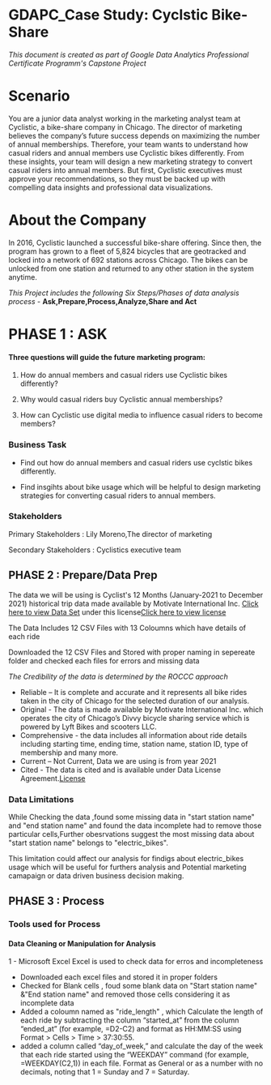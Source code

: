 # GDAPC_Case Study: Cyclstic Bike-Share
*This document is created as part of Google Data Analytics Professional Certificate Programm's Capstone Project*
# Scenario
You are a junior data analyst working in the marketing analyst team at Cyclistic, a bike-share company in Chicago. The director
of marketing believes the company’s future success depends on maximizing the number of annual memberships. Therefore,
your team wants to understand how casual riders and annual members use Cyclistic bikes differently. From these insights,
your team will design a new marketing strategy to convert casual riders into annual members. But first, Cyclistic executives
must approve your recommendations, so they must be backed up with compelling data insights and professional data
visualizations.
# About the Company
In 2016, Cyclistic launched a successful bike-share offering. Since then, the program has grown to a fleet of 5,824 bicycles that
are geotracked and locked into a network of 692 stations across Chicago. The bikes can be unlocked from one station and
returned to any other station in the system anytime.

*This Project includes the following Six Steps/Phases of data analysis process -* **Ask,Prepare,Process,Analyze,Share and Act**
# PHASE 1 : ASK
#### Three questions will guide the future marketing program:
1. How do annual members and casual riders use Cyclistic bikes differently?

2. Why would casual riders buy Cyclistic annual memberships?

3. How can Cyclistic use digital media to influence casual riders to become members?
### Business Task
- Find out how do annual members and casual riders use cyclstic bikes differently.
 
- Find insgihts about bike usage which will be helpful to design marketing strategies for converting casual riders to annual members.
### Stakeholders
Primary Stakeholders : Lily Moreno,The director of marketing

Secondary Stakeholders : Cyclistics executive team
## PHASE 2 : Prepare/Data Prep
The data we will be using is Cyclist's 12 Months (January-2021 to December 2021) historical trip data made available by Motivate International Inc. 
[Click here to view Data Set](https://divvy-tripdata.s3.amazonaws.com/index.html) under this license[Click here to view license](https://ride.divvybikes.com/data-license-agreement)

The Data Includes 12 CSV Files with 13 Coloumns which have details of each ride

Downloaded the 12 CSV Files and Stored with proper naming in sepereate folder and checked each files for errors and missing data

*The Credibility of the data is determined by the ROCCC approach*

- Reliable – It is complete and accurate and it represents all bike rides taken in the city of Chicago for the selected duration of our analysis.
- Original - The data is made available by Motivate International Inc. which operates the city of Chicago’s Divvy bicycle sharing service which is powered by Lyft Bikes and scooters LLC.
- Comprehensive - the data includes all information about ride details including starting time, ending time, station name, station ID, type of membership and many more.
- Current –  Not Current, Data we are using is from year 2021 
- Cited - The data is cited and is available under Data License Agreement.[License](https://ride.divvybikes.com/dataalicense-agreement)
### Data Limitations
While Checking the data ,found some missing data in "start station name" and "end station name" and found the data incomplete had to remove those particular cells,Further obesrvations suggest the most missing data about "start station name" belongs to "electric_bikes".

This limitation could affect our analysis for findigs about electric_bikes usage which will be useful for furthers analysis and Potential marketing camapaign or data driven business decision making.
## PHASE 3 : Process
### Tools used for Process
#### Data Cleaning or Manipulation for Analysis 
1 - Microsoft Excel 
Excel is used to check data for erros and incompleteness
- Downloaded each excel files and stored it in proper folders
- Checked for Blank cells , foud some blank data on "Start station name" &"End station name" and removed those cells considering it as incomplete data
- Added a  coloumn named as "ride_length" , which Calculate the length of each ride by subtracting the column “started_at” from the column “ended_at” (for example, =D2-C2) and format as HH:MM:SS using Format > Cells >
Time > 37:30:55. 
- added a column called “day_of_week,” and calculate the day of the week that each ride started using the “WEEKDAY”
command (for example, =WEEKDAY(C2,1)) in each file. Format as General or as a number with no decimals, noting that
1 = Sunday and 7 = Saturday.


